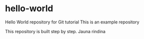 # hello-world
Hello World repository for Git tutorial
This is an example repository

This repository is built step by step.
Jauna rindina
